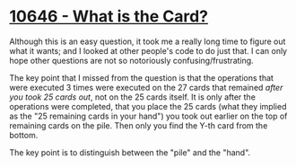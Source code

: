 [10646 - What is the Card?](http://uva.onlinejudge.org/index.php?option=com_onlinejudge&Itemid=8&page=show_problem&problem=1587)
============

Although this is an easy question, it took me a really long time to figure out what it wants; and I looked at other people's code to do just that. I can only hope other questions are not so notoriously confusing/frustrating.

The key point that I missed from the question is that the operations that were executed 3 times were executed on the 27 cards that remained *after you took 25 cards out*, not on the 25 cards itself. It is only after the operations were completed, that you place the 25 cards (what they implied as the "25 remaining cards in your hand") you took out earlier on the top of remaining cards on the pile. Then only you find the Y-th card from the bottom.

The key point is to distinguish between the "pile" and the "hand".
